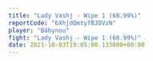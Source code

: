 ```yaml
---
title: "Lady Vashj - Wipe 1 (68.99%)"
reportCode: "6XhjdQmtyfBJDVzN"
player: "Bãbynou"
fight: "Lady Vashj - Wipe 1 (68.99%)"
date: 2021-10-03T19:05:08.133000+00:00
---
```

